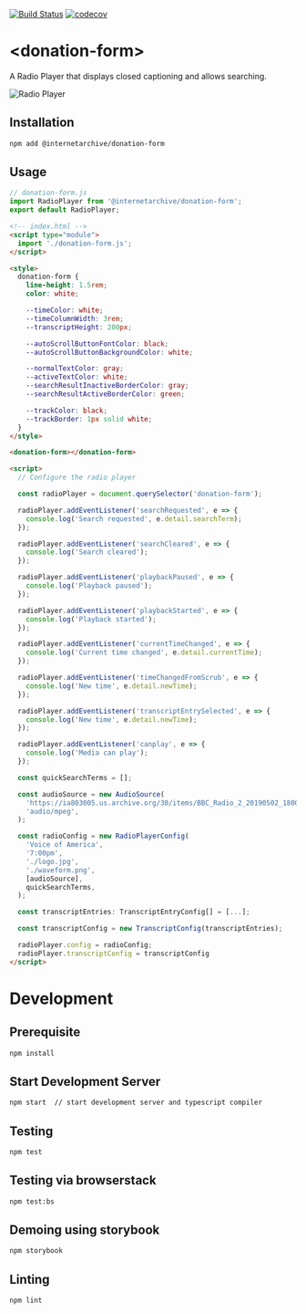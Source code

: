 [![Build Status](https://travis-ci.com/internetarchive/iaux-donation-form.svg?branch=master)](https://travis-ci.com/internetarchive/iaux-donation-form) [![codecov](https://codecov.io/gh/internetarchive/iaux-donation-form/branch/master/graph/badge.svg)](https://codecov.io/gh/internetarchive/iaux-donation-form)

# \<donation-form>

A Radio Player that displays closed captioning and allows searching.

![Radio Player](./assets/img/donation-form.png "Radio Player Demo")

## Installation
```bash
npm add @internetarchive/donation-form
```

## Usage
```js
// donation-form.js
import RadioPlayer from '@internetarchive/donation-form';
export default RadioPlayer;
```

```html
<!-- index.html -->
<script type="module">
  import './donation-form.js';
</script>

<style>
  donation-form {
    line-height: 1.5rem;
    color: white;

    --timeColor: white;
    --timeColumnWidth: 3rem;
    --transcriptHeight: 200px;

    --autoScrollButtonFontColor: black;
    --autoScrollButtonBackgroundColor: white;

    --normalTextColor: gray;
    --activeTextColor: white;
    --searchResultInactiveBorderColor: gray;
    --searchResultActiveBorderColor: green;

    --trackColor: black;
    --trackBorder: 1px solid white;
  }
</style>

<donation-form></donation-form>

<script>
  // Configure the radio player

  const radioPlayer = document.querySelector('donation-form');

  radioPlayer.addEventListener('searchRequested', e => {
    console.log('Search requested', e.detail.searchTerm);
  });

  radioPlayer.addEventListener('searchCleared', e => {
    console.log('Search cleared');
  });

  radioPlayer.addEventListener('playbackPaused', e => {
    console.log('Playback paused');
  });

  radioPlayer.addEventListener('playbackStarted', e => {
    console.log('Playback started');
  });

  radioPlayer.addEventListener('currentTimeChanged', e => {
    console.log('Current time changed', e.detail.currentTime);
  });

  radioPlayer.addEventListener('timeChangedFromScrub', e => {
    console.log('New time', e.detail.newTime);
  });

  radioPlayer.addEventListener('transcriptEntrySelected', e => {
    console.log('New time', e.detail.newTime);
  });

  radioPlayer.addEventListener('canplay', e => {
    console.log('Media can play');
  });

  const quickSearchTerms = [];

  const audioSource = new AudioSource(
    'https://ia803005.us.archive.org/30/items/BBC_Radio_2_20190502_180000/BBC_Radio_2_20190502_180000.mp3',
    'audio/mpeg',
  );

  const radioConfig = new RadioPlayerConfig(
    'Voice of America',
    '7:00pm',
    './logo.jpg',
    './waveform.png',
    [audioSource],
    quickSearchTerms,
  );

  const transcriptEntries: TranscriptEntryConfig[] = [...];

  const transcriptConfig = new TranscriptConfig(transcriptEntries);

  radioPlayer.config = radioConfig;
  radioPlayer.transcriptConfig = transcriptConfig
</script>

```

# Development

## Prerequisite
```bash
npm install
```

## Start Development Server
```bash
npm start  // start development server and typescript compiler
```

## Testing
```bash
npm test
```

## Testing via browserstack
```bash
npm test:bs
```

## Demoing using storybook
```bash
npm storybook
```

## Linting
```bash
npm lint
```
